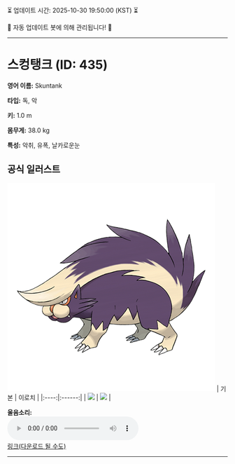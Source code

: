 
⏳ 업데이트 시간: 2025-10-30 19:50:00 (KST) ⏳

🤖 자동 업데이트 봇에 의해 관리됩니다! 🤖

---

# 스컹탱크 (ID: 435)
**영어 이름:** Skuntank

**타입:** 독, 악

**키:** 1.0 m

**몸무게:** 38.0 kg

**특성:** 악취, 유폭, 날카로운눈

## 공식 일러스트
![](https://raw.githubusercontent.com/PokeAPI/sprites/master/sprites/pokemon/other/official-artwork/435.png)
| 기본 | 이로치 |
|:----:|:------:|
| <img src="http://play.pokemonshowdown.com/sprites/ani/skuntank.gif" width="200"> | <img src="http://play.pokemonshowdown.com/sprites/ani-shiny/skuntank.gif" width="200"> |

**울음소리:**<br><audio controls src="https://raw.githubusercontent.com/PokeAPI/cries/main/cries/pokemon/latest/435.ogg"></audio><br> [링크(다운로드 될 수도)](https://raw.githubusercontent.com/PokeAPI/cries/main/cries/pokemon/latest/435.ogg)


---

